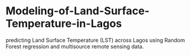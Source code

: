 # Modeling-of-Land-Surface-Temperature-in-Lagos
predicting Land Surface Temperature (LST) across Lagos using Random Forest regression and multisource remote sensing data.
